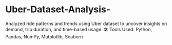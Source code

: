 # Uber-Dataset-Analysis-
Analyzed ride patterns and trends using Uber dataset to uncover insights on demand, trip duration, and time-based usage. 
🛠 Tools Used: Python, Pandas, NumPy, Matplotlib, Seaborn 
